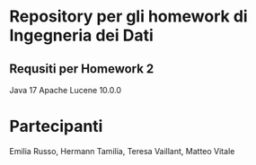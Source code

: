 # Repository per gli homework di Ingegneria dei Dati

## Requsiti per Homework 2
Java 17
Apache Lucene 10.0.0

# Partecipanti
Emilia Russo, Hermann Tamilia, Teresa Vaillant, Matteo Vitale